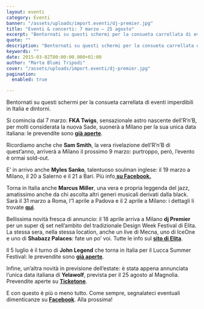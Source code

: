 ```yaml
---
layout: eventi
category: Eventi
banner: "/assets/uploads/import.eventi/dj-premier.jpg"
title: "Eventi & concerti: 7 marzo – 25 agosto"
excerpt: "Bentornati su questi schermi per la consueta carrellata di eventi imperdibili in Italia e dintorni. Si comincia dal 7 marzo: FKA Twigs, sensazionale astro nascente dell’R’n’B, per molti considerata la nuova Sade, suonerà a Milano per la sua unica data italiana: le prevendite sono già aperte. Ricordiamo anche che Sam Smith, la vera rivelazione dell’R’n’B di quest’anno, arriverà a [&hellip"
quote: ""
description: "Bentornati su questi schermi per la consueta carrellata di eventi imperdibili in Italia e dintorni. Si comincia dal 7 marzo: FKA Twigs, sensazionale astro nascente dell’R’n’B, per molti considerata la nuova Sade, suonerà a Milano per la sua unica data italiana: le prevendite sono già aperte. Ricordiamo anche che Sam Smith, la vera rivelazione dell’R’n’B di quest’anno, arriverà a [&hellip"
keywords: ""
date: 2015-03-02T00:00:00.000+01:00
author: "Marta Blumi Tripodi"
cover: "/assets/uploads/import.eventi/dj-premier.jpg"
pagination:
  enabled: true

---
```


[](https://hotmc.com/wp-content/uploads/2015/02/dj-premier.jpg)

Bentornati su questi schermi per la consueta carrellata di eventi imperdibili in Italia e dintorni.

Si comincia dal 7 marzo: **FKA Twigs**, sensazionale astro nascente dell’R’n’B, per molti considerata la nuova Sade, suonerà a Milano per la sua unica data italiana: le prevendite sono [**già aperte**](http://www.mailticket.it/evento/4420 "http://www.mailticket.it/evento/4420").

Ricordiamo anche che **Sam Smith**, la vera rivelazione dell’R’n’B di quest’anno, arriverà a Milano il prossimo 9 marzo: purtroppo, però, l’evento è ormai sold-out.

E’ in arrivo anche **Myles Sanko**, talentuoso soulman inglese: il 19 marzo a Milano, il 20 a Salerno e il 21 a Bari. Più info[ **su Facebook.**](https://www.facebook.com/mylessankofanpage "https://www.facebook.com/mylessankofanpage")

Torna in Italia anche **Marcus Miller**, una vera e propria leggenda del jazz, amatissimo anche da chi ascolta altri generi musicali derivati dalla black. Sarà il 31 marzo a Roma, l’1 aprile a Padova e il 2 aprile a Milano: i dettagli li trovate [**qui**](http://dalessandroegalli.com/events/333/marcus-miller "http://dalessandroegalli.com/events/333/marcus-miller").

Bellissima novità fresca di annuncio: il 18 aprile arriva a Milano **dj Premier** per un super dj set nell’ambito del tradizionale Design Week Festival di Elita. La stessa sera, nella stessa location, anche un live di Mecna, uno di IceOne e uno di **Shabazz Palaces**: fate un po’ voi. Tutte le info sul [**sito di Elita**](http://www.designweekfestival.com/ "http://www.designweekfestival.com/").

Il 5 luglio è il turno di **John Legend** che torna in Italia per il Lucca Summer Festival: le prevendite sono [**già aperte**](http://www.summer-festival.com/events/347/john-legend "http://www.summer-festival.com/events/347/john-legend").

Infine, un’altra novità in previsione dell’estate: è stata appena annunciata l’unica data italiana di **Yelawolf**, prevista per il 25 agosto al Magnolia. Prevendite aperte su [**Ticketone**](https://www.facebook.com/events/442180529268876/?pnref=story "https://www.facebook.com/events/442180529268876/?pnref=story").

E con questo è più o meno tutto. Come sempre, segnalateci eventuali dimenticanze su [**Facebook**](https://www.facebook.com/hotmcmag "http://www.facebook.com/hotmcmag"). Alla prossima!